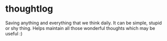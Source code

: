 # thoughtlog
Saving anything and everything that we think daily. It can be simple, stupid or shy thing. Helps maintain all those wonderful thoughts which may be useful :)
